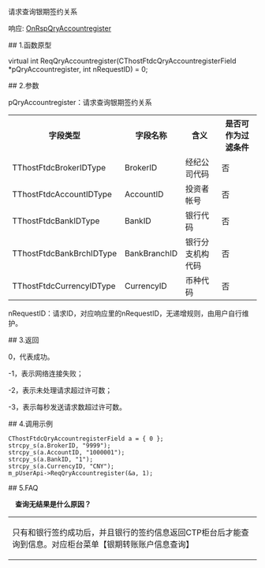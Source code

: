 <p>请求查询银期签约关系</p>
<p>响应: <a href="../../CTHOSTFTDCTRADERAPI/ONRSPQRYACCOUNTREGISTER/">OnRspQryAccountregister</a></p>
<span class="anchor" id="4aa27a8b-556a-4239-ba25-c2cf9cf3296c"></span>
## 1.函数原型
<p>virtual int ReqQryAccountregister(CThostFtdcQryAccountregisterField *pQryAccountregister, int nRequestID) = 0;</p>
<span class="anchor" id="b5998b25-8be5-40e4-9b1d-191a4e2bd25f"></span>
## 2.参数
<p>pQryAccountregister：请求查询银期签约关系</p>
<table><tr><th style="TEXT-ALIGN: center;">字段类型</th><th style="TEXT-ALIGN: center;">字段名称</th><th style="TEXT-ALIGN: center;">含义</th><th style="TEXT-ALIGN: center;">是否可作为过滤条件</th></tr><tr><td style="TEXT-ALIGN: left;">TThostFtdcBrokerIDType</td>
<td style="TEXT-ALIGN: left;">BrokerID</td>
<td style="TEXT-ALIGN: left;">经纪公司代码</td>
<td style="TEXT-ALIGN: left;">否</td>
</tr>
<tr><td style="TEXT-ALIGN: left;">TThostFtdcAccountIDType</td>
<td style="TEXT-ALIGN: left;">AccountID</td>
<td style="TEXT-ALIGN: left;">投资者帐号</td>
<td style="TEXT-ALIGN: left;">否</td>
</tr>
<tr><td style="TEXT-ALIGN: left;">TThostFtdcBankIDType</td>
<td style="TEXT-ALIGN: left;">BankID</td>
<td style="TEXT-ALIGN: left;">银行代码</td>
<td style="TEXT-ALIGN: left;">否</td>
</tr>
<tr><td style="TEXT-ALIGN: left;">TThostFtdcBankBrchIDType</td>
<td style="TEXT-ALIGN: left;">BankBranchID</td>
<td style="TEXT-ALIGN: left;">银行分支机构代码</td>
<td style="TEXT-ALIGN: left;">否</td>
</tr>
<tr><td style="TEXT-ALIGN: left;">TThostFtdcCurrencyIDType</td>
<td style="TEXT-ALIGN: left;">CurrencyID</td>
<td style="TEXT-ALIGN: left;">币种代码</td>
<td style="TEXT-ALIGN: left;">否</td>
</tr>
</table>
<p>nRequestID：请求ID，对应响应里的nRequestID，无递增规则，由用户自行维护。</p>
<span class="anchor" id="f7f17f3d-0a7f-48ea-8e0b-3b1b15af3ce5"></span>
## 3.返回
<p>0，代表成功。</p>
<p>-1，表示网络连接失败；</p>
<p>-2，表示未处理请求超过许可数；</p>
<p>-3，表示每秒发送请求数超过许可数。</p>
<span class="anchor" id="82979486-dfea-4536-a36c-cf405d83e69d"></span>
## 4.调用示例
<pre><code>CThostFtdcQryAccountregisterField a = { 0 };
strcpy_s(a.BrokerID, "9999");
strcpy_s(a.AccountID, "1000001");
strcpy_s(a.BankID, "1");
strcpy_s(a.CurrencyID, "CNY");
m_pUserApi-&gt;ReqQryAccountregister(&amp;a, 1);
</code></pre>
<span class="anchor" id="af8242ca-2271-4304-8d3f-10e5aa6bc32d"></span>
## 5.FAQ
<p><div class="region_i"><p class="region_header" id="region_header_1" style="padding-left: 1em;font-weight : bold;text-indent: 0px;text-align: left;">查询无结果是什么原因？</p><div class="region_panel" id="region_panel_1" style="display:block;"><table><tr><td>
<p>只有和银行签约成功后，并且银行的签约信息返回CTP柜台后才能查询到信息。对应柜台菜单【银期转账账户信息查询】</p>
</td></tr></table>
</div><p class="region_tail" id="region_tail_1" style="border-top-color:transparent;border-bottom-width:0;"></p></div></p>

